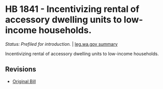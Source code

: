 # HB 1841 - Incentivizing rental of accessory dwelling units to low-income households.
*Status: Prefiled for introduction.* | [leg.wa.gov summary](https://app.leg.wa.gov/billsummary?BillNumber=1841&Year=2021)

Incentivizing rental of accessory dwelling units to low-income households.

## Revisions
* [Original Bill](1/)
